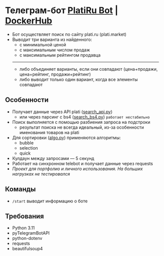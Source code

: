 # Телеграм-бот [PlatiRu Bot](https://t.me/xPlatiRuBot) | [DockerHub](https://hub.docker.com/r/v2rg/plati-ru-bot)
- Бот осуществляет поиск по сайту plati.ru (plati.market)
- Выводит три варианта из найденного:
    - с минимальной ценой
    - с максимальным числом продаж
    - с максимальным рейтингом продавца
  ---
    - либо объединяет варианты, если они совпадают (цена+продажи, цена+рейтинг, продажи+рейтинг)
    - либо выводит только один вариант, когда все элементы совпадают

## Особенности
- Получает данные через API plati ([search_api.py](https://github.com/v2rg/platiru-telegram-bot/blob/main/search_api.py))
    - или через парсинг с bs4 ([search_bs4.py](https://github.com/v2rg/platiru-telegram-bot/blob/main/search_bs4.py)) `работает нестабильно`
- Поиск выполняется с помощью разбиения запроса на подстроки
    - результат поиска не всегда идеальный, из-за особенности именования товаров на plati
- Для сортировки ([algo.py](https://github.com/v2rg/platiru-telegram-bot/blob/main/algo.py)) применяются алгоритмы:
    - bubble
    - selection
    - quick
- Кулдаун между запросами — 5 секунд
- Работает на синхронном telebot и получает данные через requests
- *Проект для портфолио и личного использования. На больших нагрузках не тестировался*

## Команды
- `/start` выводит информацию о боте

## Требования
- Python 3.11
- pyTelegramBotAPI
- python-dotenv
- requests
- beautifulsoup4
